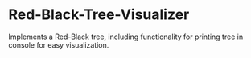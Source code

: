 # Red-Black-Tree-Visualizer
Implements a Red-Black tree, including functionality for printing tree in console for easy visualization.
